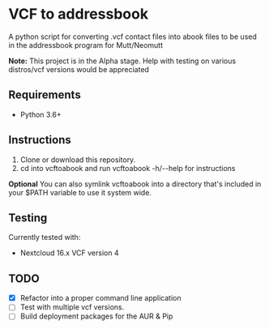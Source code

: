 # VCF to addressbook

A python script for converting .vcf contact files into abook files to be used in the addressbook program for Mutt/Neomutt

**Note:** This project is in the Alpha stage. Help with testing on various distros/vcf versions would be appreciated

## Requirements
* Python 3.6+

## Instructions

1. Clone or download this repository.
2. cd into vcftoabook and run vcftoabook -h/--help for instructions

**Optional** You can also symlink vcftoabook into a directory that's included in your $PATH variable to use it system wide.

## Testing
Currently tested with:
* Nextcloud 16.x VCF version 4

## TODO
- [x] Refactor into a proper command line application
- [ ] Test with multiple vcf versions.
- [ ] Build deployment packages for the AUR & Pip

